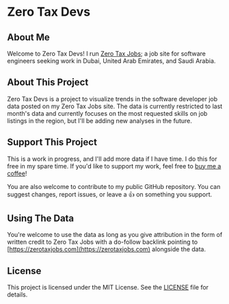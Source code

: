 # Zero Tax Devs

## About Me

Welcome to Zero Tax Devs! I run [Zero Tax Jobs](https://zerotaxjobs.com); a job site for software engineers seeking work in Dubai, United Arab Emirates, and Saudi Arabia.

## About This Project

Zero Tax Devs is a project to visualize trends in the software developer job data posted on my Zero Tax Jobs site. The data is currently restricted to last month's data and currently focuses on the most requested skills on job listings in the region, but I'll be adding new analyses in the future.

## Support This Project

This is a work in progress, and I'll add more data if I have time. I do this for free in my spare time. If you'd like to support my work, feel free to [buy me a coffee](https://www.buymeacoffee.com/zerotaxjobs)!

You are also welcome to contribute to my public GitHub repository. You can suggest changes, report issues, or leave a 👍 on something you support.

## Using The Data

You're welcome to use the data as long as you give attribution in the form of written credit to Zero Tax Jobs with a do-follow backlink pointing to [https://zerotaxjobs.com](https://zerotaxjobs.com) alongside the data.

## License

This project is licensed under the MIT License. See the [LICENSE](LICENSE) file for details.
